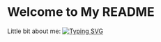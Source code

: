# Welcome to My README

Little bit about me:
[![Typing SVG](https://readme-typing-svg.demolab.com?font=Fira+Code&size=34&duration=2000&pause=1000&color=9F46F7&width=435&lines=Whoami%3F;Software+Engineer;Graduate+Student;Security+Researcher)](https://git.io/typing-svg)




